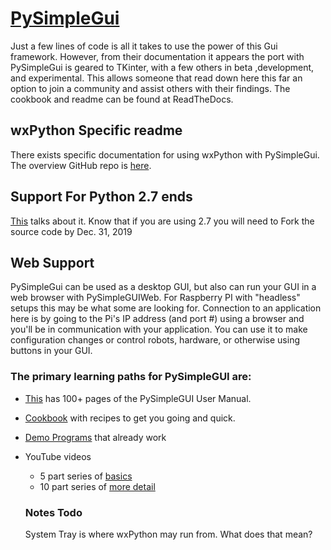 # [PySimpleGui](https://pysimplegui.readthedocs.io/en/latest/)

Just a few lines of code is all it takes to use the power of this Gui framework. However, from their documentation it appears the port with PySimpleGui is geared to TKinter, with a few others in beta ,development, and experimental. This allows someone that read down here this far an option to join a community and assist others with their findings. The cookbook and readme can be found at ReadTheDocs.

## wxPython Specific readme

There exists specific documentation for using wxPython with PySimpleGui. The overview GitHub repo is [here](https://github.com/PySimpleGUI/PySimpleGUI).

## Support For Python 2.7 ends

[This](https://pythonclock.org/) talks about it. Know that if you are using 2.7 you will need to Fork the source code by Dec. 31, 2019

## Web Support

PySimpleGui can be used as a desktop GUI, but also can run your GUI in a web browser with PySimpleGUIWeb. For Raspberry PI with "headless" setups this may be what some are looking for. Connection to an application here is by going to the Pi's IP address (and port #) using a browser and you'll be in communication with your application. You can use it to make configuration changes or control robots, hardware, or otherwise using buttons in your GUI.

### The primary learning paths for PySimpleGUI are:

* [This](http://www.PySimpleGUI.org) has 100+ pages of the PySimpleGUI User Manual.
* [Cookbook](http://Cookbook.PySimpleGUI.org) with recipes to get you going and quick.
* [Demo Programs](http://www.PySimpleGUI.com) that already work
* YouTube videos
  * 5 part series of [basics](https://www.youtube.com/playlist?list=PLl8dD0doyrvHMoJGTdMtgLuHymaqJVjzt)
  * 10 part series of [more detail](https://www.youtube.com/playlist?list=PLl8dD0doyrvGyXjORNvirTIZxKopJr8s0)

  ### Notes Todo

  System Tray is where wxPython may run from. What does that mean? 